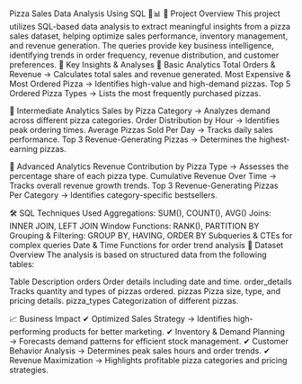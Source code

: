 Pizza Sales Data Analysis Using SQL 🍕📊
📌 Project Overview
This project utilizes SQL-based data analysis to extract meaningful insights from a pizza sales dataset, helping optimize sales performance, inventory management, and revenue generation. 
The queries provide key business intelligence, identifying trends in order frequency, revenue distribution, and customer preferences.
🚀 Key Insights & Analyses
🔹 Basic Analytics
Total Orders & Revenue → Calculates total sales and revenue generated.
Most Expensive & Most Ordered Pizza → Identifies high-value and high-demand pizzas.
Top 5 Ordered Pizza Types → Lists the most frequently purchased pizzas.

🔹 Intermediate Analytics
Sales by Pizza Category → Analyzes demand across different pizza categories.
Order Distribution by Hour → Identifies peak ordering times.
Average Pizzas Sold Per Day → Tracks daily sales performance.
Top 3 Revenue-Generating Pizzas → Determines the highest-earning pizzas.

🔹 Advanced Analytics
Revenue Contribution by Pizza Type → Assesses the percentage share of each pizza type.
Cumulative Revenue Over Time → Tracks overall revenue growth trends.
Top 3 Revenue-Generating Pizzas Per Category → Identifies category-specific bestsellers.

🛠️ SQL Techniques Used
Aggregations: SUM(), COUNT(), AVG()
Joins: INNER JOIN, LEFT JOIN
Window Functions: RANK(), PARTITION BY
Grouping & Filtering: GROUP BY, HAVING, ORDER BY
Subqueries & CTEs for complex queries
Date & Time Functions for order trend analysis
📂 Dataset Overview
The analysis is based on structured data from the following tables:

Table	Description
orders	Order details including date and time.
order_details	Tracks quantity and types of pizzas ordered.
pizzas	Pizza size, type, and pricing details.
pizza_types	Categorization of different pizzas.

📈 Business Impact
✔ Optimized Sales Strategy → Identifies high-performing products for better marketing.
✔ Inventory & Demand Planning → Forecasts demand patterns for efficient stock management.
✔ Customer Behavior Analysis → Determines peak sales hours and order trends.
✔ Revenue Maximization → Highlights profitable pizza categories and pricing strategies.
